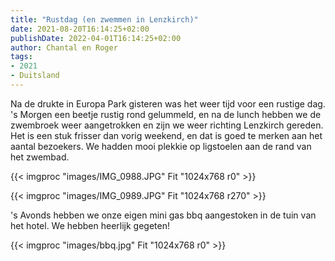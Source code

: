 ```yaml
---
title: "Rustdag (en zwemmen in Lenzkirch)"
date: 2021-08-20T16:14:25+02:00
publishDate: 2022-04-01T16:14:25+02:00
author: Chantal en Roger
tags:
- 2021
- Duitsland
---
```


Na de drukte in Europa Park gisteren was het weer tijd voor een rustige dag. 's Morgen een beetje rustig rond gelummeld, en na de lunch hebben we de zwembroek weer aangetrokken en zijn we weer richting Lenzkirch gereden. Het is een stuk frisser dan vorig weekend, en dat is goed te merken aan het aantal bezoekers. We hadden mooi plekkie op ligstoelen aan de rand van het zwembad.

{{< imgproc "images/IMG_0988.JPG" Fit "1024x768 r0" >}}

{{< imgproc "images/IMG_0989.JPG" Fit "1024x768 r270" >}}

's Avonds hebben we onze eigen mini gas bbq aangestoken in de tuin van het hotel. We hebben heerlijk gegeten!

{{< imgproc "images/bbq.jpg" Fit "1024x768 r0" >}}
